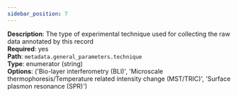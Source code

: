 ```yaml
---
sidebar_position: 7
---
```


**Description**: The type of experimental technique used for collecting the raw data annotated by this record <br/>
**Required**: yes <br/>
**Path**: `metadata.general_parameters.technique` <br/>
**Type**: enumerator (string) <br/>
**Options**: ('Bio-layer interferometry (BLI)',
              'Microscale thermophoresis/Temperature related intensity change (MST/TRIC)',
              'Surface plasmon resonance (SPR)')

